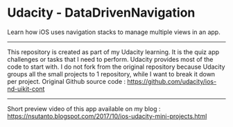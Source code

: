 # Udacity - DataDrivenNavigation
Learn how iOS uses navigation stacks to manage multiple views in an app.
*****
This repository is created as part of my Udacity learning. It is the quiz app challenges or tasks that I need to perform. Udacity provides most of the code to start with. I do not fork from the original repository because Udacity groups all the small projects to 1 repository, while I want to break it down per project. Original Github source code : https://github.com/udacity/ios-nd-uikit-cont
*****

Short preview video of this app available on my blog : https://nsutanto.blogspot.com/2017/10/ios-udacity-mini-projects.html
